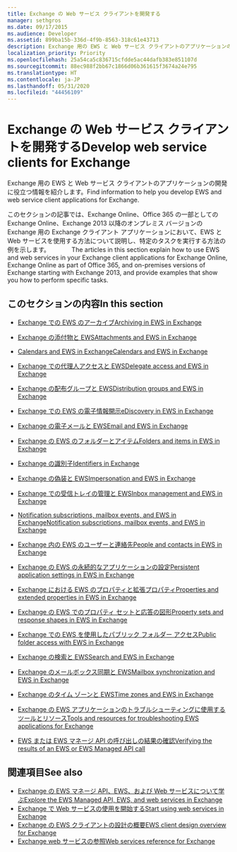 ```yaml
---
title: Exchange の Web サービス クライアントを開発する
manager: sethgros
ms.date: 09/17/2015
ms.audience: Developer
ms.assetid: 899ba15b-336d-4f9b-8563-318c61e43713
description: Exchange 用の EWS と Web サービス クライアントのアプリケーションの開発に役立つ情報を紹介します。
localization_priority: Priority
ms.openlocfilehash: 25a54ca5c836715cfdde5ac44dafb383e851107d
ms.sourcegitcommit: 88ec988f2bb67c1866d06b361615f3674a24e795
ms.translationtype: HT
ms.contentlocale: ja-JP
ms.lasthandoff: 05/31/2020
ms.locfileid: "44456109"
---
```

# <a name="develop-web-service-clients-for-exchange"></a><span data-ttu-id="f02bb-103">Exchange の Web サービス クライアントを開発する</span><span class="sxs-lookup"><span data-stu-id="f02bb-103">Develop web service clients for Exchange</span></span>

<span data-ttu-id="f02bb-104">Exchange 用の EWS と Web サービス クライアントのアプリケーションの開発に役立つ情報を紹介します。</span><span class="sxs-lookup"><span data-stu-id="f02bb-104">Find information to help you develop EWS and web service client applications for Exchange.</span></span>
  
<span data-ttu-id="f02bb-105">このセクションの記事では、Exchange Online、Office 365 の一部としての Exchange Online、Exchange 2013 以降のオンプレミス バージョンの Exchange 用の Exchange クライアント アプリケーションにおいて、EWS と Web サービスを使用する方法について説明し、特定のタスクを実行する方法の例を示します。　　　　</span><span class="sxs-lookup"><span data-stu-id="f02bb-105">The articles in this section explain how to use EWS and web services in your Exchange client applications for Exchange Online, Exchange Online as part of Office 365, and on-premises versions of Exchange starting with Exchange 2013, and provide examples that show you how to perform specific tasks.</span></span> 
  
## <a name="in-this-section"></a><span data-ttu-id="f02bb-106">このセクションの内容</span><span class="sxs-lookup"><span data-stu-id="f02bb-106">In this section</span></span>

- [<span data-ttu-id="f02bb-107">Exchange での EWS のアーカイブ</span><span class="sxs-lookup"><span data-stu-id="f02bb-107">Archiving in EWS in Exchange</span></span>](archiving-in-ews-in-exchange.md)
    
- [<span data-ttu-id="f02bb-108">Exchange の添付物と EWS</span><span class="sxs-lookup"><span data-stu-id="f02bb-108">Attachments and EWS in Exchange</span></span>](attachments-and-ews-in-exchange.md)
    
- [<span data-ttu-id="f02bb-109">Calendars and EWS in Exchange</span><span class="sxs-lookup"><span data-stu-id="f02bb-109">Calendars and EWS in Exchange</span></span>](calendars-and-ews-in-exchange.md)
    
- [<span data-ttu-id="f02bb-110">Exchange での代理人アクセスと EWS</span><span class="sxs-lookup"><span data-stu-id="f02bb-110">Delegate access and EWS in Exchange</span></span>](delegate-access-and-ews-in-exchange.md)
    
- [<span data-ttu-id="f02bb-111">Exchange の配布グループと EWS</span><span class="sxs-lookup"><span data-stu-id="f02bb-111">Distribution groups and EWS in Exchange</span></span>](distribution-groups-and-ews-in-exchange.md)
    
- [<span data-ttu-id="f02bb-112">Exchange での EWS の電子情報開示</span><span class="sxs-lookup"><span data-stu-id="f02bb-112">eDiscovery in EWS in Exchange</span></span>](ediscovery-in-ews-in-exchange.md)
    
- [<span data-ttu-id="f02bb-113">Exchange の電子メールと EWS</span><span class="sxs-lookup"><span data-stu-id="f02bb-113">Email and EWS in Exchange</span></span>](email-and-ews-in-exchange.md)
    
- [<span data-ttu-id="f02bb-114">Exchange の EWS のフォルダーとアイテム</span><span class="sxs-lookup"><span data-stu-id="f02bb-114">Folders and items in EWS in Exchange</span></span>](folders-and-items-in-ews-in-exchange.md)
    
- [<span data-ttu-id="f02bb-115">Exchange の識別子</span><span class="sxs-lookup"><span data-stu-id="f02bb-115">Identifiers in Exchange</span></span>](ews-identifiers-in-exchange.md)
    
- [<span data-ttu-id="f02bb-116">Exchange の偽装と EWS</span><span class="sxs-lookup"><span data-stu-id="f02bb-116">Impersonation and EWS in Exchange</span></span>](impersonation-and-ews-in-exchange.md)
    
- [<span data-ttu-id="f02bb-117">Exchange での受信トレイの管理と EWS</span><span class="sxs-lookup"><span data-stu-id="f02bb-117">Inbox management and EWS in Exchange</span></span>](inbox-management-and-ews-in-exchange.md)
    
- [<span data-ttu-id="f02bb-118">Notification subscriptions, mailbox events, and EWS in Exchange</span><span class="sxs-lookup"><span data-stu-id="f02bb-118">Notification subscriptions, mailbox events, and EWS in Exchange</span></span>](notification-subscriptions-mailbox-events-and-ews-in-exchange.md)
    
- [<span data-ttu-id="f02bb-119">Exchange 内の EWS のユーザーと連絡先</span><span class="sxs-lookup"><span data-stu-id="f02bb-119">People and contacts in EWS in Exchange</span></span>](people-and-contacts-in-ews-in-exchange.md)
    
- [<span data-ttu-id="f02bb-120">Exchange の EWS の永続的なアプリケーションの設定</span><span class="sxs-lookup"><span data-stu-id="f02bb-120">Persistent application settings in EWS in Exchange</span></span>](persistent-application-settings-in-ews-in-exchange.md)
    
- [<span data-ttu-id="f02bb-121">Exchange における EWS のプロパティと拡張プロパティ</span><span class="sxs-lookup"><span data-stu-id="f02bb-121">Properties and extended properties in EWS in Exchange</span></span>](properties-and-extended-properties-in-ews-in-exchange.md)
    
- [<span data-ttu-id="f02bb-122">Exchange の EWS でのプロパティ セットと応答の図形</span><span class="sxs-lookup"><span data-stu-id="f02bb-122">Property sets and response shapes in EWS in Exchange</span></span>](property-sets-and-response-shapes-in-ews-in-exchange.md)
    
- [<span data-ttu-id="f02bb-123">Exchange での EWS を使用したパブリック フォルダー アクセス</span><span class="sxs-lookup"><span data-stu-id="f02bb-123">Public folder access with EWS in Exchange</span></span>](public-folder-access-with-ews-in-exchange.md)
    
- [<span data-ttu-id="f02bb-124">Exchange の検索と EWS</span><span class="sxs-lookup"><span data-stu-id="f02bb-124">Search and EWS in Exchange</span></span>](search-and-ews-in-exchange.md)
    
- [<span data-ttu-id="f02bb-125">Exchange のメールボックス同期と EWS</span><span class="sxs-lookup"><span data-stu-id="f02bb-125">Mailbox synchronization and EWS in Exchange</span></span>](mailbox-synchronization-and-ews-in-exchange.md)
    
- [<span data-ttu-id="f02bb-126">Exchange のタイム ゾーンと EWS</span><span class="sxs-lookup"><span data-stu-id="f02bb-126">Time zones and EWS in Exchange</span></span>](time-zones-and-ews-in-exchange.md)
    
- [<span data-ttu-id="f02bb-127">Exchange の EWS アプリケーションのトラブルシューティングに使用するツールとリソース</span><span class="sxs-lookup"><span data-stu-id="f02bb-127">Tools and resources for troubleshooting EWS applications for Exchange</span></span>](tools-and-resources-for-troubleshooting-ews-applications-for-exchange.md)
    
- [<span data-ttu-id="f02bb-128">EWS または EWS マネージ API の呼び出しの結果の確認</span><span class="sxs-lookup"><span data-stu-id="f02bb-128">Verifying the results of an EWS or EWS Managed API call</span></span>](verifying-the-results-of-an-ews-or-ews-managed-api-call.md)
    
## <a name="see-also"></a><span data-ttu-id="f02bb-129">関連項目</span><span class="sxs-lookup"><span data-stu-id="f02bb-129">See also</span></span>

- [<span data-ttu-id="f02bb-130">Exchange の EWS マネージ API、EWS、および Web サービスについて学ぶ</span><span class="sxs-lookup"><span data-stu-id="f02bb-130">Explore the EWS Managed API, EWS, and web services in Exchange</span></span>](explore-the-ews-managed-api-ews-and-web-services-in-exchange.md)     
- [<span data-ttu-id="f02bb-131">Exchange で Web サービスの使用を開始する</span><span class="sxs-lookup"><span data-stu-id="f02bb-131">Start using web services in Exchange</span></span>](start-using-web-services-in-exchange.md)  
- [<span data-ttu-id="f02bb-132">Exchange の EWS クライアントの設計の概要</span><span class="sxs-lookup"><span data-stu-id="f02bb-132">EWS client design overview for Exchange</span></span>](ews-client-design-overview-for-exchange.md)  
- [<span data-ttu-id="f02bb-133">Exchange web サービスの参照</span><span class="sxs-lookup"><span data-stu-id="f02bb-133">Web services reference for Exchange</span></span>](../web-service-reference/web-services-reference-for-exchange.md)
    

